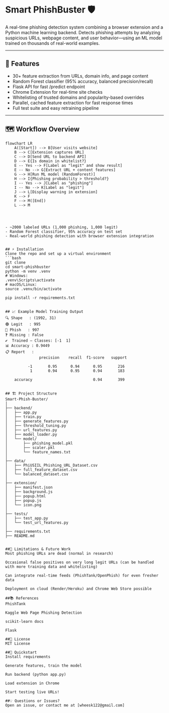 # Smart PhishBuster 🛡️

A real-time phishing detection system combining a browser extension and a Python machine learning backend. Detects phishing attempts by analyzing suspicious URLs, webpage content, and user behavior—using an ML model trained on thousands of real-world examples.

---

## 🚦 Features

- 30+ feature extraction from URLs, domain info, and page content
- Random Forest classifier (95% accuracy, balanced precision/recall)
- Flask API for fast /predict endpoint
- Chrome Extension for real-time site checks
- Whitelisting of trusted domains and popularity-based overrides
- Parallel, cached feature extraction for fast response times
- Full test suite and easy retraining pipeline

---

## 🗺️ **Workflow Overview**

```mermaid
flowchart LR
    A([Start]) --> B[User visits website]
    B --> C[Extension captures URL]
    C --> D[Send URL to backend API]
    D --> E{Is domain in whitelist?}
    E -- Yes --> F[Label as "legit" and show result]
    E -- No --> G[Extract URL + content features]
    G --> H[Run ML model (RandomForest)]
    H --> I{Phishing probability > threshold?}
    I -- Yes --> J[Label as "phishing"]
    I -- No --> K[Label as "legit"]
    J --> L[Display warning in extension]
    K --> F
    F --> M([End])
    L --> M




- ~2000 labeled URLs (1,000 phishing, 1,000 legit)
- Random Forest classifier, 95% accuracy on test set
- Real-world phishing detection with browser extension integration


## ⚡ Installation
Clone the repo and set up a virtual environment
```bash
git clone 
cd smart-phishbuster
python -m venv .venv
# Windows:
.venv\Scripts\activate
# macOS/Linux:
source .venv/bin/activate

pip install -r requirements.txt


## 📈 Example Model Training Output
🔍 Shape   : (1992, 31)
🟢 Legit   : 995
🔴 Phish   : 997
❓ Missing : False
✔️  Trained — Classes: [-1  1]
📊 Accuracy : 0.9449
📋 Report   :
               precision    recall  f1-score   support

          -1       0.95      0.94      0.95       216
           1       0.94      0.95      0.94       183

    accuracy                           0.94       399


## 🏗️ Project Structure
Smart-Phish-Buster/
│
├── backend/
│   ├── app.py
│   ├── train.py
│   ├── generate_features.py
│   ├── threshold_tuning.py
│   ├── url_features.py
│   ├── model_loader.py
│   └── model/
│       ├── phishing_model.pkl
│       ├── scaler.pkl
│       └── feature_names.txt
│
├── data/
│   ├── PhiUSIIL_Phishing_URL_Dataset.csv
│   ├── full_feature_dataset.csv
│   └── balanced_dataset.csv
│
├── extension/
│   ├── manifest.json
│   ├── background.js
│   ├── popup.html
│   ├── popup.js
│   └── icon.png
│
├── tests/
│   ├── test_app.py
│   └── test_url_features.py
│
├── requirements.txt
├── README.md


##📝 Limitations & Future Work
Most phishing URLs are dead (normal in research)

Occasional false positives on very long legit URLs (can be handled with more training data and whitelisting)

Can integrate real-time feeds (PhishTank/OpenPhish) for even fresher data

Deployment on cloud (Render/Heroku) and Chrome Web Store possible

##📚 References
PhishTank

Kaggle Web Page Phishing Detection

scikit-learn docs

Flask

##🪪 License
MIT License

##🚦 Quickstart
Install requirements

Generate features, train the model

Run backend (python app.py)

Load extension in Chrome

Start testing live URLs!

##💡 Questions or Issues?
Open an issue, or contact me at [wheesk122@gmail.com]

